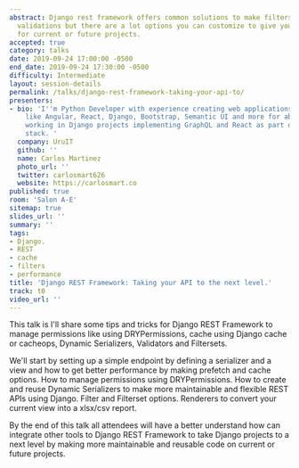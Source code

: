 ```yaml
---
abstract: Django rest framework offers common solutions to make filters, manage permissions,
  validations but there are a lot options you can customize to give you better results
  for current or future projects.
accepted: true
category: talks
date: 2019-09-24 17:00:00 -0500
end_date: 2019-09-24 17:30:00 -0500
difficulty: Intermediate
layout: session-details
permalink: /talks/django-rest-framework-taking-your-api-to/
presenters:
- bio: 'I''m Python Developer with experience creating web applications with frameworks
    like Angular, React, Django, Bootstrap, Semantic UI and more for about six years,
    working in Django projects implementing GraphQL and React as part of frontend
    stack. '
  company: UruIT
  github: ''
  name: Carlos Martinez
  photo_url: ''
  twitter: carlosmart626
  website: https://carlosmart.co
published: true
room: 'Salon A-E'
sitemap: true
slides_url: ''
summary: ''
tags:
- Django.
- REST
- cache
- filters
- performance
title: 'Django REST Framework: Taking your API to the next level.'
track: t0
video_url: ''
---
```


This talk is I'll share some tips and tricks for Django REST Framework to manage permissions like using DRYPermissions, cache using Django cache or cacheops, Dynamic Serializers, Validators and Filtersets.

We'll start by setting up a simple endpoint by defining a serializer and a view and how to get better performance by making prefetch and cache options. How to manage permissions using DRYPermissions. How to create and reuse Dynamic Serializers to make more maintainable and flexible REST APIs using Django. Filter and Filterset options. Renderers to convert your current view into a xlsx/csv report.

By the end of this talk all attendees will have a better understand how can integrate other tools to Django REST Framework to take Django projects to a next level by making more maintainable and reusable code on current or future projects.
